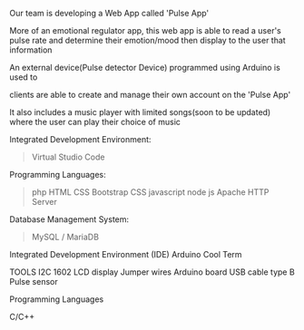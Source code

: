 Our team is developing a Web App called 'Pulse App'

More of an emotional regulator app, this web app is able to read a user's pulse rate and determine their emotion/mood then display to the user that information

An external device(Pulse detector Device) programmed using Arduino is used to  

clients are able to create and manage their own account on the 'Pulse App' 

It also includes a music player with limited songs(soon to be updated) where the user can play their choice of music

Integrated Development Environment:
> Virtual Studio Code

Programming Languages:
> php
> HTML
> CSS
> Bootstrap CSS
> javascript
> node js
> Apache HTTP Server

Database Management System:
> MySQL / MariaDB

Integrated Development Environment (IDE)
Arduino
Cool Term

TOOLS
I2C 1602 LCD display
Jumper wires
Arduino board 
USB cable type B
Pulse sensor 

Programming Languages 

C/C++
